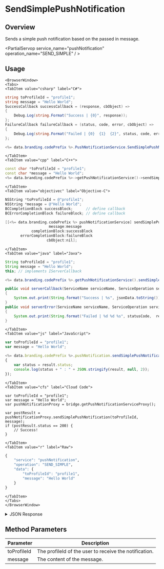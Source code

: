 # SendSimplePushNotification
## Overview
Sends a simple push notification based on the passed in message.

<PartialServop service_name="pushNotification" operation_name="SEND_SIMPLE" / >

## Usage

```mdx-code-block
<BrowserWindow>
<Tabs>
<TabItem value="csharp" label="C#">
```

```csharp
string toProfileId = "profile1";
string message = "Hello World";
SuccessCallback successCallback = (response, cbObject) =>
{
    Debug.Log(string.Format("Success | {0}", response));
};
FailureCallback failureCallback = (status, code, error, cbObject) =>
{
    Debug.Log(string.Format("Failed | {0}  {1}  {2}", status, code, error));
};

<%= data.branding.codePrefix %>.PushNotificationService.SendSimplePushNotification(toProfileId, message, successCallback, failureCallback);
```

```mdx-code-block
</TabItem>
<TabItem value="cpp" label="C++">
```

```cpp
const char *toProfileId = "profile1";
const char *message = "Hello World";
<%= data.branding.codePrefix %>->getPushNotificationService()->sendSimplePushNotification(toProfileId, message, this);
```

```mdx-code-block
</TabItem>
<TabItem value="objectivec" label="Objective-C">
```

```objectivec
NSString *toProfileId = @"profile1";
NSString *message = @"Hello World";
BCCompletionBlock successBlock;      // define callback
BCErrorCompletionBlock failureBlock; // define callback

[[<%= data.branding.codePrefix %> pushNotificationService] sendSimplePushNotification:toProfileId
                    message:message
            completionBlock:successBlock
       errorCompletionBlock:failureBlock
                   cbObject:nil];
```

```mdx-code-block
</TabItem>
<TabItem value="java" label="Java">
```

```java
String toProfileId = "profile1";
String message = "Hello World";
this; // implements IServerCallback

<%= data.branding.codePrefix %>.getPushNotificationService().sendSimplePushNotification(toProfileId, message, this);

public void serverCallback(ServiceName serviceName, ServiceOperation serviceOperation, JSONObject jsonData)
{
    System.out.print(String.format("Success | %s", jsonData.toString()));
}
public void serverError(ServiceName serviceName, ServiceOperation serviceOperation, int statusCode, int reasonCode, String jsonError)
{
    System.out.print(String.format("Failed | %d %d %s", statusCode,  reasonCode, jsonError.toString()));
}
```

```mdx-code-block
</TabItem>
<TabItem value="js" label="JavaScript">
```

```javascript
var toProfileId = "profile1";
var message = "Hello World";

<%= data.branding.codePrefix %>.pushNotification.sendSimplePushNotification(toProfileId, message, result =>
{
	var status = result.status;
	console.log(status + " : " + JSON.stringify(result, null, 2));
});
```

```mdx-code-block
</TabItem>
<TabItem value="cfs" label="Cloud Code">
```

```cfscript
var toProfileId = "profile1";
var message = "Hello World";
var pushNotificationProxy = bridge.getPushNotificationServiceProxy();

var postResult = pushNotificationProxy.sendSimplePushNotification(toProfileId, message);
if (postResult.status == 200) {
    // Success!
}
```

```mdx-code-block
</TabItem>
<TabItem value="r" label="Raw">
```

```r
{
	"service": "pushNotification",
	"operation": "SEND_SIMPLE",
	"data": {
		"toProfileId": "profile1",
		"message": "Hello World"
	}
}
```

```mdx-code-block
</TabItem>
</Tabs>
</BrowserWindow>
```

<details>
<summary>JSON Response</summary>

```json
{
    "status": 200,
    "data": null
}
```
</details>

## Method Parameters
Parameter | Description
--------- | -----------
toProfileId | The profileId of the user to receive the notification.
message | The content of the message.


